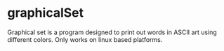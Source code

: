 # graphicalSet

Graphical set is a program designed to print out words in ASCII art using different colors. Only works on linux based platforms. 
